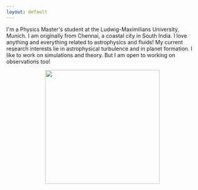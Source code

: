 ```yaml
---
layout: default
---
```

I'm a Physics Master's student at the Ludwig-Maximilians University, Munich. I am originally from Chennai, a coastal city in South India.
I love anything and everything related to astrophysics and fluids! My current research interests lie in astrophysical turbulence and in planet formation. I like to work on simulations and theory. But I am open to working on observations too!


<p style="text-align:center;"><img  width="300px" height= "300px" src= "https://vicky1997.github.io/images/vignesh.jpg"></p>
